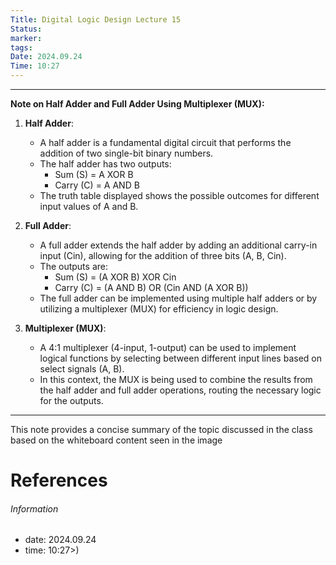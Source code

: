 ```yaml
---
Title: Digital Logic Design Lecture 15
Status: 
marker: 
tags: 
Date: 2024.09.24
Time: 10:27
---
```


---
**Note on Half Adder and Full Adder Using Multiplexer (MUX):**

1. **Half Adder**:
   - A half adder is a fundamental digital circuit that performs the addition of two single-bit binary numbers.
   - The half adder has two outputs: 
     - Sum (S) = A XOR B
     - Carry (C) = A AND B
   - The truth table displayed shows the possible outcomes for different input values of A and B.

2. **Full Adder**:
   - A full adder extends the half adder by adding an additional carry-in input (Cin), allowing for the addition of three bits (A, B, Cin).
   - The outputs are:
     - Sum (S) = (A XOR B) XOR Cin
     - Carry (C) = (A AND B) OR (Cin AND (A XOR B))
   - The full adder can be implemented using multiple half adders or by utilizing a multiplexer (MUX) for efficiency in logic design.

3. **Multiplexer (MUX)**:
   - A 4:1 multiplexer (4-input, 1-output) can be used to implement logical functions by selecting between different input lines based on select signals (A, B).
   - In this context, the MUX is being used to combine the results from the half adder and full adder operations, routing the necessary logic for the outputs.

---

This note provides a concise summary of the topic discussed in the class based on the whiteboard content seen in the image

# References


###### Information
- date: 2024.09.24
- time: 10:27>)